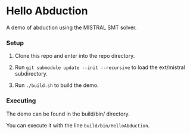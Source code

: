 # Hello Abduction

A demo of abduction using the MISTRAL SMT solver.

### Setup

1. Clone this repo and enter into the repo directory.

2. Run `git submodule update --init --recursive` to load the ext/mistral subdirectory.

3. Run `./build.sh` to build the demo.

### Executing

The demo can be found in the build/bin/ directory.

You can execute it with the line `build/bin/HelloAbduction`.
